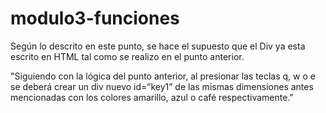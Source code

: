 # modulo3-funciones

Según lo descrito en este punto, se hace el supuesto que el Div ya esta escrito en HTML tal como se realizo en el punto anterior.


"Siguiendo con la lógica del punto anterior, al presionar las teclas q, w o e se
deberá crear un div nuevo id=”key1” de las mismas dimensiones antes
mencionadas con los colores amarillo, azul o café respectivamente."

